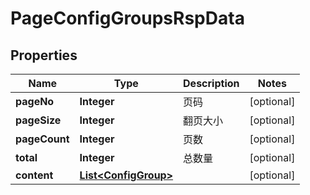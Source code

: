 

# PageConfigGroupsRspData

## Properties

Name | Type | Description | Notes
------------ | ------------- | ------------- | -------------
**pageNo** | **Integer** | 页码 |  [optional]
**pageSize** | **Integer** | 翻页大小 |  [optional]
**pageCount** | **Integer** | 页数 |  [optional]
**total** | **Integer** | 总数量 |  [optional]
**content** | [**List&lt;ConfigGroup&gt;**](ConfigGroup.md) |  |  [optional]




